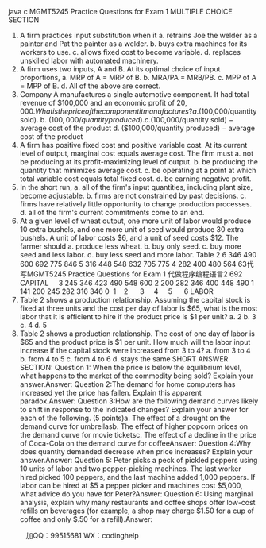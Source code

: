 java c
MGMT5245
Practice Questions for Exam 1
MULTIPLE CHOICE SECTION
1. A firm practices input substitution when it
a. 	retrains Joe the welder as a painter and Pat the painter as a welder.
b. 	buys extra machines for its workers to use.
c. 	allows fixed cost to become variable.
d. 	replaces unskilled labor with automated machinery.
2. A firm uses two inputs, A and B. At its optimal choice of input proportions,
a. 	MRP of A = MRP of B.
b. 	MRA/PA = MRB/PB.
c. 	MPP of A = MPP of B.
d. 	All of the above are correct.
3. Company A manufactures a single automotive component. It had total revenue of $100,000 and an economic profit of $20,000. What is the price of the component it manufactures?
a. 	($100,000/quantity sold).
b. 	($100,000/quantity produced).
c. 	($100,000/quantity sold) − average cost of the product
d. 	($100,000/quantity produced) − average cost of the product
4. A firm has positive fixed cost and positive variable cost. At its current level of output, marginal cost equals average cost. The firm must
a. 	not be producing at its profit-maximizing level of output.
b. 	be producing the quantity that minimizes average cost.
c. 	be operating at a point at which total variable cost equals total fixed cost.
d. 	be earning negative profit.
5. In the short run,
a. 	all of the firm's input quantities, including plant size, become adjustable.
b. 	firms are not constrained by past decisions.
c. 	firms have relatively little opportunity to change production processes.
d. 	all of the firm's current commitments come to an end.
6. At a given level of wheat output, one more unit of labor would produce 10 extra bushels, and one more unit of seed would produce 30 extra bushels. A unit of labor costs $6, and a unit of seed costs $12. The farmer should
a. 	produce less wheat.
b. 	buy only seed.
c. 	buy more seed and less labor.
d. 	buy less seed and more labor.
Table 2
6 346 490 600 692 775 846
5 316 448 548 632 705 775
4 282 400 480 564 63代 写MGMT5245 Practice Questions for Exam 1
代做程序编程语言2 692
CAPITAL     3 245 346 423 490 548 600
2 200 282 346 400 448 490
1 141 200 245 282 316 346
0  1    2      3     4     5      6
LABOR      
7. Table 2 shows a production relationship. Assuming the capital stock is fixed at three units and the cost per day of labor is $65, what is the most labor that it is efficient to hire if the product price is $1 per unit?
a. 	2
b. 	3
c. 	4
d. 	5
8. Table 2 shows a production relationship. The cost of one day of labor is $65 and the product price is $1 per unit. How much will the labor input increase if the capital stock were increased from 3 to 4?
a. 	from 3 to 4
b. 	from 4 to 5
c. 	from 4 to 6
d. 	stays the same
SHORT ANSWER SECTION:
Question 1:
When the price is below the equilibrium level, what happens to the market of the commodity being sold? Explain your answer.Answer:
Question 2:The demand for home computers has increased yet the price has fallen. Explain this apparent paradox.Answer:
Question 3:How are the following demand curves likely to shift in response to the indicated changes? Explain your answer for each of the following. (5 points)a. The effect of a drought on the demand curve for umbrellasb. The effect of higher popcorn prices on the demand curve for movie ticketsc. The effect of a decline in the price of Coca-Cola on the demand curve for coffeeAnswer:
Question 4:Why does quantity demanded decrease when price increases? Explain your answer.Answer:
Question 5:
Peter picks a peck of pickled peppers using 10 units of labor and two pepper-picking machines. The last worker hired picked 100 peppers, and the last machine added 1,000 peppers. If labor can be hired at $5 a pepper picker and machines cost $5,000, what advice do you have for Peter?Answer:
Question 6:
Using marginal analysis, explain why many restaurants and coffee shops offer low-cost refills on beverages (for example, a shop may charge $1.50 for a cup of coffee and only $.50 for a refill).Answer:


         
加QQ：99515681  WX：codinghelp
